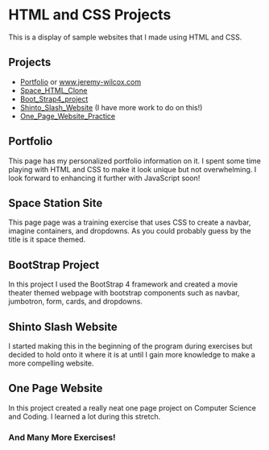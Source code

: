 # HTML and CSS Projects

This is a display of sample websites that I made using HTML and CSS.

## Projects
- [Portfolio](Portfolio) or www.jeremy-wilcox.com
- [Space_HTML_Clone](Space_HTML_Clone)
- [Boot_Strap4_project](Boot_Strap4_project)
- [Shinto_Slash_Website](Shinto_Slash_Website) (I have more work to do on this!)
- [One_Page_Website_Practice](One_Page_Website_Practice)

## Portfolio
This page has my personalized portfolio information on it. I spent some time playing with HTML and CSS to make it look unique but not overwhelming. I look forward to enhancing it further with JavaScript soon!

## Space Station Site
This page page was a training exercise that uses CSS to create a navbar, imagine containers, and dropdowns. As you could probably guess by the title is it space themed.

## BootStrap Project
In this project I used the BootStrap 4 framework and created a movie theater themed webpage with bootstrap components such as navbar, jumbotron, form, cards, and dropdowns.

## Shinto Slash Website
I started making this in the beginning of the program during exercises but decided to hold onto it where it is at until I gain more knowledge to make a more compelling website.

## One Page Website
In this project created a really neat one page project on Computer Science and Coding. I learned a lot during this stretch.

### And Many More Exercises!
